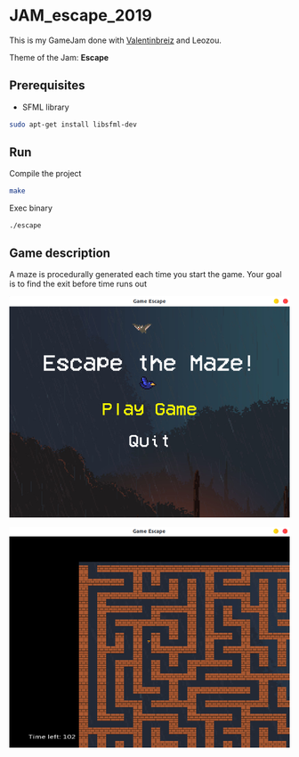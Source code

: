 # JAM_escape_2019

This is my GameJam done with [Valentinbreiz](https://github.com/valentinbreiz) and Leozou.

Theme of the Jam: **Escape**

## Prerequisites

- SFML library

```bash
sudo apt-get install libsfml-dev
```

## Run

Compile the project
```bash
make
```

Exec binary
```
./escape
```

## Game description
A maze is procedurally generated each time you start the game.
Your goal is to find the exit before time runs out

![menu](./img/screenshots/menu.png)

![ingame](./img/screenshots/imgame.png)
